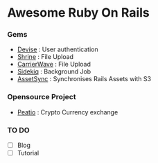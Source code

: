 # Awesome Ruby On Rails

### Gems
- [Devise](https://github.com/plataformatec/devise) : User authentication
- [Shrine](https://github.com/shrinerb/shrine) : File Upload
- [CarrierWave](https://github.com/carrierwaveuploader/carrierwave) : File Upload
- [Sidekiq](https://github.com/mperham/sidekiq) : Background Job
- [AssetSync](https://github.com/AssetSync/asset_sync) : Synchronises Rails Assets with S3


### Opensource Project
- [Peatio](https://github.com/peatio/peatio) : Crypto Currency exchange

### TO DO
- [ ] Blog
- [ ] Tutorial
